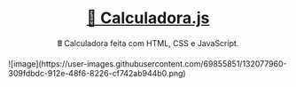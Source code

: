 <h1 align="center">
    <a href="https://pt-br.reactjs.org/">🔗 Calculadora.js</a>
</h1>
<p align="center">🖩 Calculadora feita com HTML, CSS e JavaScript.</p>
![image](https://user-images.githubusercontent.com/69855851/132077960-309fdbdc-912e-48f6-8226-cf742ab944b0.png)
